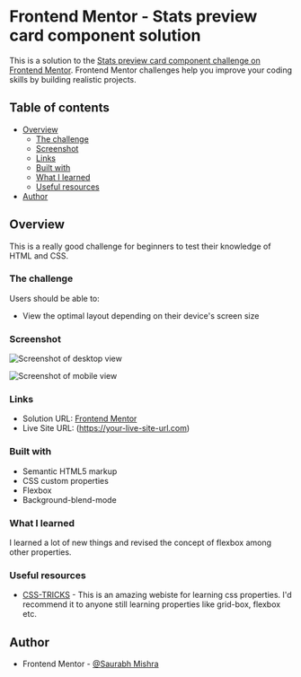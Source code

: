 # Frontend Mentor - Stats preview card component solution

This is a solution to the [Stats preview card component challenge on Frontend Mentor](https://www.frontendmentor.io/challenges/stats-preview-card-component-8JqbgoU62). Frontend Mentor challenges help you improve your coding skills by building realistic projects. 

## Table of contents

- [Overview](#overview)
  - [The challenge](#the-challenge)
  - [Screenshot](#screenshot)
  - [Links](#links)
  - [Built with](#built-with)
  - [What I learned](#what-i-learned)
  - [Useful resources](#useful-resources)
- [Author](#author)

## Overview

This is a really good challenge for beginners to test their knowledge of HTML and CSS.

### The challenge

Users should be able to:

- View the optimal layout depending on their device's screen size

### Screenshot

![Screenshot of desktop view](https://user-images.githubusercontent.com/82585860/117466310-31b3d880-af70-11eb-8465-7738283ba28a.png)

![Screenshot of mobile view](https://user-images.githubusercontent.com/82585860/117466156-0630ee00-af70-11eb-967a-841d5bad88bc.png)

### Links

- Solution URL: [Frontend Mentor](https://your-solution-url.com)
- Live Site URL: (https://your-live-site-url.com)


### Built with

- Semantic HTML5 markup
- CSS custom properties
- Flexbox
- Background-blend-mode

### What I learned

I learned a lot of new things and revised the concept of flexbox among other properties.

### Useful resources
- [CSS-TRICKS](https://css-tricks.com) - This is an amazing webiste for learning css properties. I'd recommend it to anyone still learning properties like grid-box, flexbox etc.

## Author

- Frontend Mentor - [@Saurabh Mishra](https://www.frontendmentor.io/profile/Saurabh-Mishra04)

